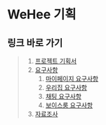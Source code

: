 # WeHee 기획

## 링크 바로 가기

> 1. [프로젝트 기획서](project-proposal.pdf)
> 2. [요구사항](requirements/README.md)
>    1. [마이페이지 요구사항](requirements/mypage-requirements.md)
>    2. [우리집 요구사항](requirements/board-requirements.md)
>    3. [채팅 요구사항](requirements/chatting-requirements.md)
>    4. [보이스룸 요구사항](requirements/voice-room-requirements.md)
> 3. [자료조사](references.pdf)